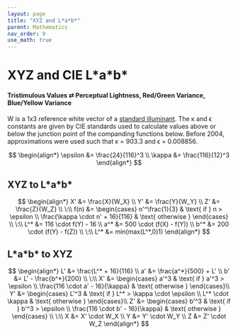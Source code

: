 ```yaml
---
layout: page
title: "XYZ and L*a*b*"
parent: Mathematics
nav_order: 9
use_math: true
---
```


# XYZ and CIE L\*a\*b\*
#### Tristimulous Values $\rightleftarrows$ Perceptual Lightness, Red/Green Variance, Blue/Yellow Variance

W is a 1x3 reference white vector of a [standard illuminant](/color-spaces-standard-illuminants/). The κ and ϵ constants are given by CIE standards used to calculate values above or below the junction point of the companding functions below. Before 2004, approximations were used such that κ = 903.3 and ϵ = 0.008856.

$$
\begin{align*}
\epsilon &= \frac{24}{116}^3 \\
\kappa &= \frac{116}{12}^3
\end{align*}
$$

## XYZ to L\*a\*b\*

$$
\begin{align*}
X' &= \frac{X}{W_X} \\
Y' &= \frac{Y}{W_Y} \\
Z' &= \frac{Z}{W_Z} \\
\:\\
f(n) &= \begin{cases}
n'^\frac{1}{3} & \text{ if } n > \epsilon \\
\frac{\kappa \cdot n' + 16}{116} & \text{ otherwise }
\end{cases} \\
\:\\
L^* &= 116 \cdot f(Y) - 16 \\
a^* &= 500 \cdot (f(X) - f(Y)) \\
b^* &= 200 \cdot (f(Y) - f(Z)) \\
\:\\
L^* &= min(max(L^*,0)1)
\end{align*}
$$

## L\*a\*b\* to XYZ

$$
\begin{align*}
L' &= \frac{L^* + 16}{116} \\
a' &= \frac{a^*}{500} + L' \\
b' &= L' - \frac{b^*}{200} \\
\:\\
X' &= \begin{cases}
a'^3 & \text{ if } a'^3 > \epsilon \\
\frac{116 \cdot a' - 16}{\kappa} & \text{ otherwise }
\end{cases}\\
Y' &= \begin{cases}
L'^3 & \text{ if } L^* > \kappa \cdot \epsilon \\
L^* \cdot \kappa & \text{ otherwise }
\end{cases}\\
Z' &= \begin{cases}
b'^3 & \text{ if } b'^3 > \epsilon \\
\frac{116 \cdot b' - 16}{\kappa} & \text{ otherwise }
\end{cases} \\
\:\\
X &= X' \cdot W_X \\
Y &= Y' \cdot W_Y \\
Z &= Z' \cdot W_Z
\end{align*}
$$
